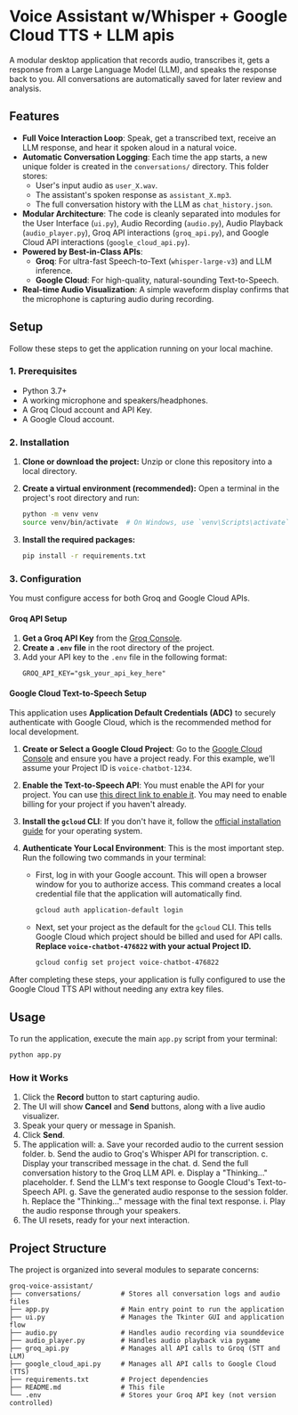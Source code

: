 # Voice Assistant w/Whisper + Google Cloud TTS + LLM apis

A modular desktop application that records audio, transcribes it, gets a response from a Large Language Model (LLM), and speaks the response back to you. All conversations are automatically saved for later review and analysis.

## Features

-   **Full Voice Interaction Loop**: Speak, get a transcribed text, receive an LLM response, and hear it spoken aloud in a natural voice.
-   **Automatic Conversation Logging**: Each time the app starts, a new unique folder is created in the `conversations/` directory. This folder stores:
    -   User's input audio as `user_X.wav`.
    -   The assistant's spoken response as `assistant_X.mp3`.
    -   The full conversation history with the LLM as `chat_history.json`.
-   **Modular Architecture**: The code is cleanly separated into modules for the User Interface (`ui.py`), Audio Recording (`audio.py`), Audio Playback (`audio_player.py`), Groq API interactions (`groq_api.py`), and Google Cloud API interactions (`google_cloud_api.py`).
-   **Powered by Best-in-Class APIs**:
    -   **Groq**: For ultra-fast Speech-to-Text (`whisper-large-v3`) and LLM inference.
    -   **Google Cloud**: For high-quality, natural-sounding Text-to-Speech.
-   **Real-time Audio Visualization**: A simple waveform display confirms that the microphone is capturing audio during recording.

## Setup

Follow these steps to get the application running on your local machine.

### 1. Prerequisites

-   Python 3.7+
-   A working microphone and speakers/headphones.
-   A Groq Cloud account and API Key.
-   A Google Cloud account.

### 2. Installation

1.  **Clone or download the project:**
    Unzip or clone this repository into a local directory.

2.  **Create a virtual environment (recommended):**
    Open a terminal in the project's root directory and run:
    ```bash
    python -m venv venv
    source venv/bin/activate  # On Windows, use `venv\Scripts\activate`
    ```

3.  **Install the required packages:**
    ```bash
    pip install -r requirements.txt
    ```

### 3. Configuration

You must configure access for both Groq and Google Cloud APIs.

#### Groq API Setup

1.  **Get a Groq API Key** from the [Groq Console](https://console.groq.com/keys).
2.  **Create a `.env` file** in the root directory of the project.
3.  Add your API key to the `.env` file in the following format:
    ```
    GROQ_API_KEY="gsk_your_api_key_here"
    ```

#### Google Cloud Text-to-Speech Setup

This application uses **Application Default Credentials (ADC)** to securely authenticate with Google Cloud, which is the recommended method for local development.

1.  **Create or Select a Google Cloud Project**: Go to the [Google Cloud Console](https://console.cloud.google.com/) and ensure you have a project ready. For this example, we'll assume your Project ID is `voice-chatbot-1234`.

2.  **Enable the Text-to-Speech API**: You must enable the API for your project. You can use [this direct link to enable it](https://console.cloud.google.com/marketplace/product/google/texttospeech.googleapis.com). You may need to enable billing for your project if you haven't already.

3.  **Install the `gcloud` CLI**: If you don't have it, follow the [official installation guide](https://cloud.google.com/sdk/docs/install) for your operating system.

4.  **Authenticate Your Local Environment**: This is the most important step. Run the following two commands in your terminal:

    *   First, log in with your Google account. This will open a browser window for you to authorize access. This command creates a local credential file that the application will automatically find.
        ```bash
        gcloud auth application-default login
        ```

    *   Next, set your project as the default for the `gcloud` CLI. This tells Google Cloud which project should be billed and used for API calls. **Replace `voice-chatbot-476822` with your actual Project ID.**
        ```bash
        gcloud config set project voice-chatbot-476822
        ```

After completing these steps, your application is fully configured to use the Google Cloud TTS API without needing any extra key files.

## Usage

To run the application, execute the main `app.py` script from your terminal:

```bash
python app.py
```

### How it Works

1.  Click the **Record** button to start capturing audio.
2.  The UI will show **Cancel** and **Send** buttons, along with a live audio visualizer.
3.  Speak your query or message in Spanish.
4.  Click **Send**.
5.  The application will:
    a. Save your recorded audio to the current session folder.
    b. Send the audio to Groq's Whisper API for transcription.
    c. Display your transcribed message in the chat.
    d. Send the full conversation history to the Groq LLM API.
    e. Display a "Thinking..." placeholder.
    f. Send the LLM's text response to Google Cloud's Text-to-Speech API.
    g. Save the generated audio response to the session folder.
    h. Replace the "Thinking..." message with the final text response.
    i. Play the audio response through your speakers.
6.  The UI resets, ready for your next interaction.

## Project Structure

The project is organized into several modules to separate concerns:

```
groq-voice-assistant/
├── conversations/          # Stores all conversation logs and audio files
├── app.py                  # Main entry point to run the application
├── ui.py                   # Manages the Tkinter GUI and application flow
├── audio.py                # Handles audio recording via sounddevice
├── audio_player.py         # Handles audio playback via pygame
├── groq_api.py             # Manages all API calls to Groq (STT and LLM)
├── google_cloud_api.py     # Manages all API calls to Google Cloud (TTS)
├── requirements.txt        # Project dependencies
├── README.md               # This file
└── .env                    # Stores your Groq API key (not version controlled)
```